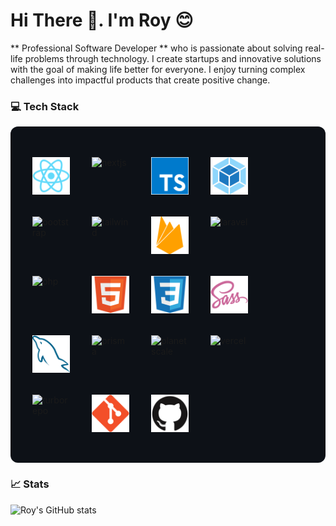 # Hi There 👋. I'm Roy 😊

** Professional Software Developer ** who is passionate about solving real-life problems through technology. I create startups and innovative solutions with the goal of making life better for everyone. I enjoy turning complex challenges into impactful products that create positive change.

### 💻 Tech Stack

<div style="background-color: #0d1117; padding: 35px; border-radius: 12px;">
  <p align="left" style="display: flex; align-items: center; gap: 35px; flex-wrap: wrap;">
    <img src="https://raw.githubusercontent.com/devicons/devicon/master/icons/react/react-original.svg" alt="react" width="60" height="60"/>
    <img src="https://cdn.worldvectorlogo.com/logos/next-js.svg" alt="nextjs" width="60" height="60"/>
    <img src="https://raw.githubusercontent.com/devicons/devicon/master/icons/typescript/typescript-original.svg" alt="typescript" width="60" height="60"/>
    <img src="https://raw.githubusercontent.com/devicons/devicon/master/icons/webpack/webpack-original.svg" alt="webpack" width="60" height="60"/>
    <img src="https://getbootstrap.com/docs/5.3/assets/brand/bootstrap-logo.svg" alt="bootstrap" width="60" height="60"/>
    <img src="https://www.vectorlogo.zone/logos/tailwindcss/tailwindcss-icon.svg" alt="tailwind" width="60" height="60"/>
    <img src="https://raw.githubusercontent.com/devicons/devicon/master/icons/firebase/firebase-plain.svg" alt="firebase" width="60" height="60"/>
    <img src="https://www.vectorlogo.zone/logos/laravel/laravel-icon.svg" alt="laravel" width="60" height="60"/>
    <img src="https://www.php.net/images/logos/new-php-logo.svg" alt="php" width="60" height="60"/>
    <img src="https://raw.githubusercontent.com/devicons/devicon/master/icons/html5/html5-original.svg" alt="html5" width="60" height="60"/>
    <img src="https://raw.githubusercontent.com/devicons/devicon/master/icons/css3/css3-original.svg" alt="css3" width="60" height="60"/>
    <img src="https://raw.githubusercontent.com/devicons/devicon/master/icons/sass/sass-original.svg" alt="sass" width="60" height="60"/>
    <img src="https://raw.githubusercontent.com/devicons/devicon/master/icons/mysql/mysql-original.svg" alt="mysql" width="60" height="60"/>
    <img src="https://cdn.worldvectorlogo.com/logos/prisma-2.svg" alt="prisma" width="60" height="60"/>
    <img src="https://seeklogo.com/images/P/planetscale-logo-0EEA8CAEB4-seeklogo.com.png" alt="planetscale" width="60" height="60"/>
    <img src="https://www.vectorlogo.zone/logos/vercel/vercel-icon.svg" alt="vercel" width="60" height="60"/>
    <img src="https://turbo.build/images/favicon-dark/apple-touch-icon.png" alt="turborepo" width="60" height="60"/>
    <img src="https://raw.githubusercontent.com/devicons/devicon/master/icons/git/git-original.svg" alt="git" width="60" height="60"/>
    <img src="https://raw.githubusercontent.com/devicons/devicon/master/icons/github/github-original.svg" alt="github" width="60" height="60"/>
  </p>
</div>

### 📈 Stats

![Roy's GitHub stats](https://github-readme-stats.vercel.app/api?username=yahyobek0606&show_icons=true&theme=tokyonight&count_private=true&include_all_commits=true)
